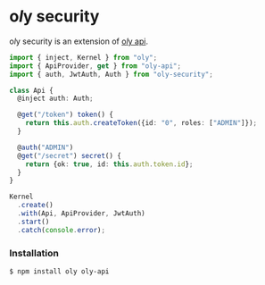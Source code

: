 # o*l*y security

o*l*y security is an extension of [o*l*y api](https://nolyme.github.io/oly/#/m/oly-api).

```ts
import { inject, Kernel } from "oly";
import { ApiProvider, get } from "oly-api";
import { auth, JwtAuth, Auth } from "oly-security";

class Api {
  @inject auth: Auth;

  @get("/token") token() {
    return this.auth.createToken({id: "0", roles: ["ADMIN"]});
  }

  @auth("ADMIN")
  @get("/secret") secret() {
    return {ok: true, id: this.auth.token.id};
  }
}

Kernel
  .create()
  .with(Api, ApiProvider, JwtAuth)
  .start()
  .catch(console.error);
```

### Installation

```bash
$ npm install oly oly-api
```
